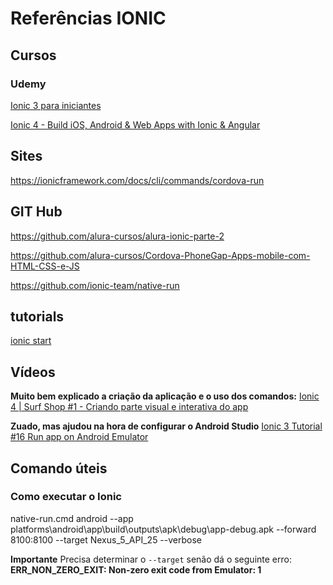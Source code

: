 # Referências IONIC
## Cursos
### Udemy
[Ionic 3 para iniciantes](https://www.udemy.com/course/ionic-3-para-iniciantes/)

[Ionic 4 - Build iOS, Android & Web Apps with Ionic & Angular](https://www.udemy.com/course/ionic-2-the-practical-guide-to-building-ios-android-apps/)
## Sites

https://ionicframework.com/docs/cli/commands/cordova-run

## GIT Hub
https://github.com/alura-cursos/alura-ionic-parte-2

https://github.com/alura-cursos/Cordova-PhoneGap-Apps-mobile-com-HTML-CSS-e-JS

https://github.com/ionic-team/native-run

## tutorials

[ionic start](https://ionicframework.com/docs/cli/commands/start)

## Vídeos

**Muito bem explicado a criação da aplicação e o uso dos comandos:** [Ionic 4 | Surf Shop #1 - Criando parte visual e interativa do app](https://www.youtube.com/watch?v=UsJ7zsKx_v0&t=2246s)

**Zuado, mas ajudou na hora de configurar o Android Studio** [Ionic 3 Tutorial #16 Run app on Android Emulator](https://www.youtube.com/watch?v=ZWrKakQOCYE&t=347s)

## Comando úteis

### Como executar o Ionic

native-run.cmd android --app platforms\android\app\build\outputs\apk\debug\app-debug.apk --forward 8100:8100 --target Nexus_5_API_25 --verbose

**Importante** Precisa determinar o `--target` senão dá o seguinte erro: __ERR_NON_ZERO_EXIT: Non-zero exit code from Emulator: 1__